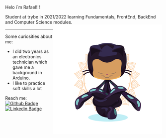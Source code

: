 Helo i´m Rafael!!!

Student at trybe in 2021/2022 learning Fundamentals, FrontEnd, BackEnd and Computer Science modules.
<img align="right" src="yogitocat.png" width=350px />

***
Some curiosities about me:
- I did two years as an electronics technician which gave me a background in Arduino.
- I like to practice soft skills a lot

Reach me: <br/>
[![Github Badge](https://img.shields.io/badge/-Github-000?style=flat-square&logo=Github&logoColor=white&link=https://github.com)](https://github.com/Oieusouopi) <br/>
[![Linkedin Badge](https://img.shields.io/badge/-LinkedIn-blue?style=flat-square&logo=Linkedin&logoColor=white&link=https://www.linkedin.com/in/)](https://www.linkedin.com/in/rafael-santos-a84a35200/)